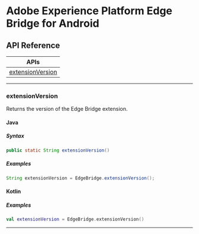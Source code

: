 # Adobe Experience Platform Edge Bridge for Android

## API Reference

| APIs                                           |
| ---------------------------------------------- |
| [extensionVersion](#extensionversion)	         |

------

### extensionVersion
Returns the version of the Edge Bridge extension.

#### Java

##### Syntax
```java
public static String extensionVersion()
```

##### Examples
```java
String extensionVersion = EdgeBridge.extensionVersion();
```

#### Kotlin

##### Examples
```kotlin
val extensionVersion = EdgeBridge.extensionVersion()
```

------
